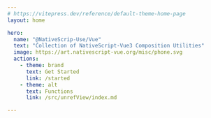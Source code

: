 ```yaml
---
# https://vitepress.dev/reference/default-theme-home-page
layout: home

hero:
  name: "@NativeScrip-Use/Vue"
  text: "Collection of NativeScript-Vue3 Composition Utilities"
  image: https://art.nativescript-vue.org/misc/phone.svg
  actions:
    - theme: brand
      text: Get Started
      link: /started
    - theme: alt
      text: Functions
      link: /src/unrefView/index.md

---
```


<Home />


<script setup>
import Home from './.vitepress/theme/components/Home.vue'

</script>
<style>
@media (min-width: 420px) {
  .main .name {
      white-space: nowrap;
      overflow: visible;
  }
}
</style>